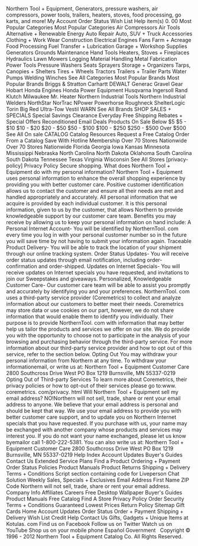 Northern Tool + Equipment, Generators, pressure washers, air compressors, power tools, trailers, heaters, stoves, food processing, go karts, and more! My Account Order Status Wish List Help item(s) 0. 00 Most Popular Categories Most Popular Categories Air Compressors Air Tools Alternative + Renewable Energy Auto Repair Auto, SUV + Truck Accessories Clothing + Work Wear Construction Electrical Engines Fans Farm + Acreage Food Processing Fuel Transfer + Lubrication Garage + Workshop Supplies Generators Grounds Maintenance Hand Tools Heaters, Stoves + Fireplaces Hydraulics Lawn Mowers Logging Material Handling Metal Fabrication Power Tools Pressure Washers Seats Sprayers Storage + Organizers Tarps, Canopies + Shelters Tires + Wheels Tractors Trailers + Trailer Parts Water Pumps Welding Winches See All Categories Most Popular Brands Most Popular Brands Briggs & Stratton Carhartt DEWALT Generac Gravel Gear Hobart Honda Engines Honda Power Equipment Husqvarna Ingersoll Rand Klutch Milwaukee Mr. Heater Northern Industrial Tools Northern Industrial Welders NorthStar NorTrac NPower Powerhorse Roughneck ShelterLogic Torin Big Red Ultra-Tow Vestil WARN See All Brands SHOP SALES + SPECIALS Special Savings Clearance Everyday Free Shipping Rebates + Special Offers Reconditioned Email Deals Products On Sale Below $5 $5 - $10 $10 - $20 $20 - $50 $50 - $100 $100 - $250 $250 - $500 Over $500 See All On sale CATALOG Catalog Resources Request a Free Catalog Order From a Catalog Save With Hotline Membership Over 70 Stores Nationwide Over 70 Stores Nationwide Florida Georgia Iowa Kansas Minnesota Mississippi Nebraska North Carolina North Dakota Oklahoma South Carolina South Dakota Tennessee Texas Virginia Wisconsin See All Stores \[privacy-policy\] Privacy Policy Secure shopping. What does Northern Tool + Equipment do with my personal information? Northern Tool + Equipment uses personal information to enhance the overall shopping experience by providing you with better customer care. Positive customer identification allows us to contact the customer and ensure all their needs are met and handled appropriately and accurately. All personal information that we acquire is provided by each individual customer. It is this personal information, given to us by the customer, that allows Northern to provide knowledgeable support by our customer care team. Benefits you may receive by allowing us to keep your personal information on hand include: A Personal Internet Account- You will be identified by NorthernTool. com every time you log in with your personal customer number so in the future you will save time by not having to submit your information again. Traceable Product Delivery- You will be able to track the location of your shipment through our online tracking system. Order Status Updates- You will receive order status updates through email notification, including order-confirmation and order-shipped. Updates on Internet Specials- You will receive updates on Internet specials you have requested, and invitations to join our Sweepstakes and giveaways. Personalized, Knowledgeable Customer Care- Our customer care team will be able to assist you promptly and accurately by identifying you and your preferences. NorthernTool. com uses a third-party service provider (Coremetrics) to collect and analyze information about our customers to better meet their needs. Coremetrics may store data or use cookies on our part, however, we do not share information that would enable them to identify you individually. Their purpose is to provide NorthernTool. com with information that may better help us tailor the products and services we offer on our site. We do provide you with the opportunity to choose not to participate in the analysis of your browsing and purchasing behavior through the third-party service. For more information about our third-party service provider and how to opt out of this service, refer to the section below. Opting Out You may withdraw your personal information from Northern at any time. To withdraw your informationemail, or write us at: Northern Tool + Equipment Customer Care 2800 Southcross Drive West PO Box 1219 Burnsville, MN 55337-0219 Opting Out of Third-party Services To learn more about Coremetrics, their privacy policies or how to opt-out of their services please go to:www. coremetrics. com/privacy. html Will Northern Tool + Equipment sell my email address? NO!Northern will not sell, trade, share or rent your email address to anyone. We believe that your email address is personal and should be kept that way. We use your email address to provide you with better customer care support, and to update you on Northern Internet specials that you have requested. If you purchase with us, your name may be exchanged with another company whose products and services may interest you. If you do not want your name exchanged, please let us know byemailor call 1-800-222-5381. You can also write us at: Northern Tool + Equipment Customer Care 2800 Southcross Drive West PO Box 1219 Burnsville, MN 55337-0219 Help Index Account Updates Buyer's Guides Contact Us Extended Service Plans Find a Product Ordering + Payment Order Status Policies Product Manuals Product Returns Shipping + Delivery Terms + Conditions Script section containing code for Liveperson Chat Solution Weekly Sales, Specials + Exclusives Email Address First Name ZIP Code Northern will not sell, trade, share or rent your email address. Company Info Affiliates Careers Free Desktop Wallpaper Buyer's Guides Product Manuals Free Catalog Find A Store Privacy Policy Order Security Terms + Conditions Guaranteed Lowest Prices Return Policy Sitemap Gift Cards Home Account Updates Order Status Order + Payment Shipping + Delivery Wish List Credit Help Contact Us Gifts, Gadgets + Unique Items at Kotulas. com Find us on Facebook Follow us on Twitter Watch us on YouTube Shop us on your mobile phone Español Government   Copyright © 1996 - 2012 Northern Tool + Equipment Catalog Co. All Rights Reserved.